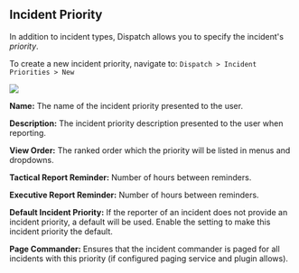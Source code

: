 ## Incident Priority

In addition to incident types, Dispatch allows you to specify the incident's _priority_.

To create a new incident priority, navigate to: `Dispatch > Incident Priorities > New`

![](../../.gitbook/assets/admin-ui-incident-priorities.png)

**Name:** The name of the incident priority presented to the user.

**Description:** The incident priority description presented to the user when reporting.

**View Order:** The ranked order which the priority will be listed in menus and dropdowns.

**Tactical Report Reminder:** Number of hours between reminders.

**Executive Report Reminder:** Number of hours between reminders.

**Default Incident Priority:** If the reporter of an incident does not provide an incident priority, a default will be used. Enable the setting to make this incident priority the default.

**Page Commander:** Ensures that the incident commander is paged for all incidents with this priority (if configured paging service and plugin allows).
